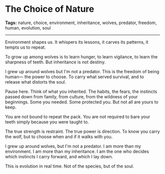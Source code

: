 # The Choice of Nature

**Tags:** nature, choice, environment, inheritance, wolves, predator, freedom, human, evolution, soul

---

Environment shapes us.
It whispers its lessons,
it carves its patterns,
it tempts us to repeat.

To grow up among wolves
is to learn hunger,
to learn vigilance,
to learn the sharpness of teeth.
But inheritance is not destiny.

I grew up around wolves
but I'm not a predator.
This is the freedom of being human—
the power to choose.
To carry what served survival,
and to release what distorts the soul.

Pause here.
Think of what you inherited.
The habits,
the fears,
the instincts passed down
from family,
from culture,
from the wildness of your beginnings.
Some you needed.
Some protected you.
But not all are yours to keep.

You are not bound to repeat the pack.
You are not required to bare your teeth
simply because you were taught to.

The true strength is restraint.
The true power is direction.
To know you carry the wolf,
but to choose when and if it walks with you.

I grew up around wolves,
but I'm not a predator.
I am more than my environment.
I am more than my inheritance.
I am the one who decides
which instincts I carry forward,
and which I lay down.

This is evolution in real time.
Not of the species,
but of the soul.
